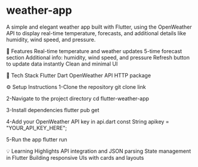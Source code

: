 # weather-app
A simple and elegant weather app built with Flutter, using the OpenWeather API to display real-time temperature, forecasts, and additional details like humidity, wind speed, and pressure.

🚀 Features
Real-time temperature and weather updates
5-time forecast section
Additional info: humidity, wind speed, and pressure
Refresh button to update data instantly
Clean and minimal UI

🧠 Tech Stack
Flutter
Dart
OpenWeather API
HTTP package

⚙️ Setup Instructions
1-Clone the repository
git clone link

2-Navigate to the project directory
cd flutter-weather-app

3-Install dependencies
flutter pub get

4-Add your OpenWeather API key in api.dart
const String apikey = "YOUR_API_KEY_HERE";


5-Run the app
flutter run

💡 Learning Highlights
API integration and JSON parsing
State management in Flutter
Building responsive UIs with cards and layouts
